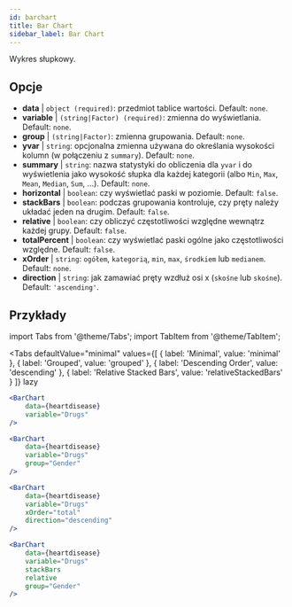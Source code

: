 ```yaml
---
id: barchart
title: Bar Chart
sidebar_label: Bar Chart
---
```


Wykres słupkowy.

## Opcje

* __data__ | `object (required)`: przedmiot tablice wartości. Default: `none`.
* __variable__ | `(string|Factor) (required)`: zmienna do wyświetlania. Default: `none`.
* __group__ | `(string|Factor)`: zmienna grupowania. Default: `none`.
* __yvar__ | `string`: opcjonalna zmienna używana do określania wysokości kolumn (w połączeniu z `summary`). Default: `none`.
* __summary__ | `string`: nazwa statystyki do obliczenia dla `yvar` i do wyświetlenia jako wysokość słupka dla każdej kategorii (albo `Min`, `Max`, `Mean`, `Median`, `Sum`, ...). Default: `none`.
* __horizontal__ | `boolean`: czy wyświetlać paski w poziomie. Default: `false`.
* __stackBars__ | `boolean`: podczas grupowania kontroluje, czy pręty należy układać jeden na drugim. Default: `false`.
* __relative__ | `boolean`: czy obliczyć częstotliwości względne wewnątrz każdej grupy. Default: `false`.
* __totalPercent__ | `boolean`: czy wyświetlać paski ogólne jako częstotliwości względne. Default: `false`.
* __xOrder__ | `string`: `ogółem`, `kategorią`, `min`, `max`, `środkiem` lub `medianem`. Default: `none`.
* __direction__ | `string`: jak zamawiać pręty wzdłuż osi x (`skośne` lub `skośne`). Default: `'ascending'`.


## Przykłady

import Tabs from '@theme/Tabs';
import TabItem from '@theme/TabItem';

<Tabs
    defaultValue="minimal"
    values={[
        { label: 'Minimal', value: 'minimal' },
        { label: 'Grouped', value: 'grouped' },
        { label: 'Descending Order', value: 'descending' },
        { label: 'Relative Stacked Bars', value: 'relativeStackedBars' }
    ]}
    lazy
>

<TabItem value="minimal">

```jsx live
<BarChart 
    data={heartdisease} 
    variable="Drugs"
/>
```
</TabItem>

<TabItem value="grouped">

```jsx live
<BarChart 
    data={heartdisease} 
    variable="Drugs"
    group="Gender"
/>
```

</TabItem>

<TabItem value="descending">

```jsx live
<BarChart 
    data={heartdisease} 
    variable="Drugs"
    xOrder="total"
    direction="descending"
/>
```
</TabItem>

<TabItem value="relativeStackedBars">

```jsx live
<BarChart 
    data={heartdisease} 
    variable="Drugs"
    stackBars
    relative
    group="Gender"
/>
```
</TabItem>

</Tabs>
